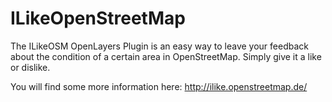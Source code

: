ILikeOpenStreetMap
==================

The ILikeOSM OpenLayers Plugin is an easy way to leave your feedback about the condition of a certain area in OpenStreetMap. Simply give it a like or dislike.

You will find some more information here: http://ilike.openstreetmap.de/